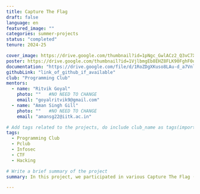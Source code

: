 ```yaml
---
title: Capture The Flag
draft: false    
language: en    
featured_image: ""  
categories: summer-projects  
status: "completed"     
tenure: 2024-25  

cover_image: https://drive.google.com/thumbnail?id=1pNgc_GwlACz2_Q3vC7Xcc20lMuN6YEsW&sz=w1000
poster: https://drive.google.com/thumbnail?id=1VjlbmgEb8EHZ8FLK90FghF0ovq9OnJ-v&sz=w1000
documentation: "https://drive.google.com/file/d/1RoZDgXKuso8LAu-d_a7Vnlfge7JtO0xx/view?usp=sharing"
githubLink: "link_of_github_if_available"
club: "Programming Club"
mentors:
  - name: "Ritvik Goyal"
    photo: ""   #NO NEED TO CHANGE
    email: "goyalritvik9@gmail.com"
  - name: "Aman Singh Gill"
    photo: ""   #NO NEED TO CHANGE
    email: "amansg22@iitk.ac.in"

# Add tags related to the projects, do include club_name as tags(important)
tags: 
  - Programming Club
  - Pclub
  - Infosec
  - CTF
  - Hacking    

# Write a brief summary of the project
summary: In this project, we participated in various Capture The Flag (CTF) competitions, focusing primarily on binary exploitation challenges. Through hands-on experience in these contests, we developed skills in identifying and exploiting vulnerabilities in binaries. These challenges ranged from buffer overflows to format string attacks, requiring a deep understanding of system internals, memory management, and reverse engineering techniques. By solving numerous challenges, we gained valuable knowledge in binary exploitation, enhancing our proficiency in security analysis and vulnerability research.

---
```

